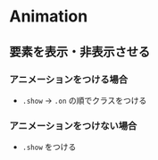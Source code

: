 # Animation

## 要素を表示・非表示させる

### アニメーションをつける場合

- `.show` -> `.on` の順でクラスをつける

### アニメーションをつけない場合

- `.show` をつける